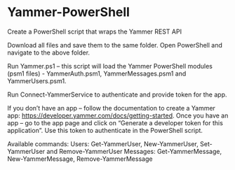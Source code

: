 # Yammer-PowerShell
Create a PowerShell script that wraps the Yammer REST API

Download all files and save them to the same folder. Open PowerShell and navigate to the above folder.

Run Yammer.ps1 – this script will load the Yammer PowerShell modules (psm1 files) - YammerAuth.psm1, YammerMessages.psm1 and YammerUsers.psm1. 

Run Connect-YammerService to authenticate and provide token for the app. 

If you don’t have an app – follow the documentation to create a Yammer app: https://developer.yammer.com/docs/getting-started. Once you have an app – go to the app page and click on “Generate a developer token for this application”. Use this token to authenticate in the PowerShell script.

Available commands:
Users: Get-YammerUser, New-YammerUser, Set-YammerUser  and Remove-YammerUser
Messages: Get-YammerMessage, New-YammerMessage, Remove-YammerMessage

